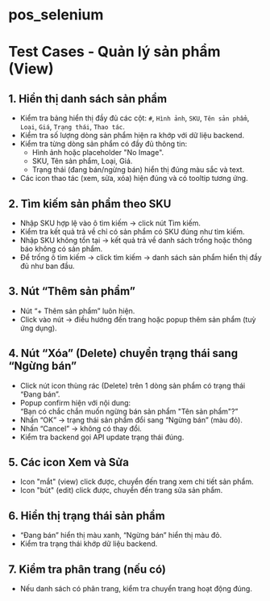 # pos_selenium


# Test Cases - Quản lý sản phẩm (View)

## 1. Hiển thị danh sách sản phẩm
- Kiểm tra bảng hiển thị đầy đủ các cột: `#`, `Hình ảnh`, `SKU`, `Tên sản phẩm`, `Loại`, `Giá`, `Trạng thái`, `Thao tác`.
- Kiểm tra số lượng dòng sản phẩm hiện ra khớp với dữ liệu backend.
- Kiểm tra từng dòng sản phẩm có đầy đủ thông tin:
  - Hình ảnh hoặc placeholder "No Image".
  - SKU, Tên sản phẩm, Loại, Giá.
  - Trạng thái (đang bán/ngừng bán) hiển thị đúng màu sắc và text.
- Các icon thao tác (xem, sửa, xóa) hiện đúng và có tooltip tương ứng.

## 2. Tìm kiếm sản phẩm theo SKU
- Nhập SKU hợp lệ vào ô tìm kiếm → click nút Tìm kiếm.
- Kiểm tra kết quả trả về chỉ có sản phẩm có SKU đúng như tìm kiếm.
- Nhập SKU không tồn tại → kết quả trả về danh sách trống hoặc thông báo không có sản phẩm.
- Để trống ô tìm kiếm → click tìm kiếm → danh sách sản phẩm hiển thị đầy đủ như ban đầu.

## 3. Nút “Thêm sản phẩm”
- Nút “+ Thêm sản phẩm” luôn hiện.
- Click vào nút → điều hướng đến trang hoặc popup thêm sản phẩm (tuỳ ứng dụng).

## 4. Nút “Xóa” (Delete) chuyển trạng thái sang “Ngừng bán”
- Click nút icon thùng rác (Delete) trên 1 dòng sản phẩm có trạng thái “Đang bán”.
- Popup confirm hiện với nội dung:  
  “Bạn có chắc chắn muốn ngừng bán sản phẩm "Tên sản phẩm"?”
- Nhấn “OK” → trạng thái sản phẩm đổi sang “Ngừng bán” (màu đỏ).
- Nhấn “Cancel” → không có thay đổi.
- Kiểm tra backend gọi API update trạng thái đúng.

## 5. Các icon Xem và Sửa
- Icon "mắt" (view) click được, chuyển đến trang xem chi tiết sản phẩm.
- Icon "bút" (edit) click được, chuyển đến trang sửa sản phẩm.

## 6. Hiển thị trạng thái sản phẩm
- “Đang bán” hiển thị màu xanh, “Ngừng bán” hiển thị màu đỏ.
- Kiểm tra trạng thái khớp dữ liệu backend.

## 7. Kiểm tra phân trang (nếu có)
- Nếu danh sách có phân trang, kiểm tra chuyển trang hoạt động đúng.

